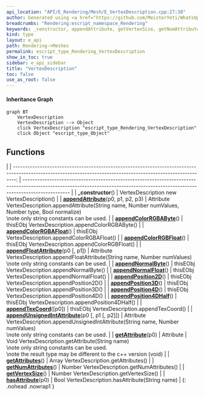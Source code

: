 ```yaml
---
api_location: "API/E_Rendering/Mesh/E_VertexDescription.cpp:27:38"
author: Generated using <a href="https://github.com/MeisterYeti/WhatsUpDoc">WhatsUpDoc</a>
breadcrumbs: "Rendering:escript_namespace_Rendering"
keywords: _constructor, appendAttribute, getVertexSize, getNumAttributes, getAttribute, getAttributes, hasAttribute, appendFloatAttribute, appendUnsignedIntAttribute, appendColorRGBAByte, appendColorRGBFloat, appendColorRGBAFloat, appendNormalByte, appendNormalFloat, appendPosition2D, appendPosition3D, appendPosition4D, appendPosition4DHalf, appendTexCoord
kind: type
layout: e_api
path: Rendering->Meshes
permalink: escript_type_Rendering_VertexDescription
show_in_toc: true
sidebar: e_api_sidebar
title: "VertexDescription"
toc: false
use_as_root: false
---
```


#### Inheritance Graph

```mermaid
graph BT
	VertexDescription
	VertexDescription --> Object
	click VertexDescription "escript_type_Rendering_VertexDescription"
	click Object "escript_type_Object"
```

## Functions

|
| -------------------------------------------------------------------------------------------------------------------------------------------------------------: | ------------------------------------------------------------------------------------------------------------------------------------------------------------------------------- | 
| **_constructor**()                                                                                                                                             | VertexDescription new VertexDescription()                                                                                                                                       | 
| **[appendAttribute](classRendering_1_1VertexDescription#classRendering_1_1VertexDescription_1aecdb9ea0195a6c4ddca564cec5c84f62)**(p0, p1, p2, p3)              | Attribute VertexDescription.appendAttribute(String name, Number numValues, Number type, Bool normalize)<br/>\note only string constants can be used.                            | 
| **[appendColorRGBAByte](classRendering_1_1VertexDescription#classRendering_1_1VertexDescription_1aa78ac4d97a936d8cececeacdeffbc8cd)**()                        | thisEObj VertexDescription.appendColorRGBAByte()                                                                                                                                | 
| **[appendColorRGBAFloat](classRendering_1_1VertexDescription#classRendering_1_1VertexDescription_1a8b7f7ca9bb0d4012ce943d33a5043ea0)**()                       | thisEObj VertexDescription.appendColorRGBAFloat()                                                                                                                               | 
| **[appendColorRGBFloat](classRendering_1_1VertexDescription#classRendering_1_1VertexDescription_1a13faf70f60726a4984b6f3245df05abd)**()                        | thisEObj VertexDescription.appendColorRGBFloat()                                                                                                                                | 
| **[appendFloatAttribute](classRendering_1_1VertexDescription#classRendering_1_1VertexDescription_1a815feecc17ff4cc3433cc5e4a68179be)**(p0 [, p1])              | Attribute VertexDescription.appendFloatAttribute(String name, Number numValues)<br/>\note only string constants can be used.                                                    | 
| **[appendNormalByte](classRendering_1_1VertexDescription#classRendering_1_1VertexDescription_1a5db419ee16f5861e35daeb35608e05b8)**()                           | thisEObj VertexDescription.appendNormalByte()                                                                                                                                   | 
| **[appendNormalFloat](classRendering_1_1VertexDescription#classRendering_1_1VertexDescription_1a48ab40631b421120e86c0f3b5e13071a)**()                          | thisEObj VertexDescription.appendNormalFloat()                                                                                                                                  | 
| **[appendPosition2D](classRendering_1_1VertexDescription#classRendering_1_1VertexDescription_1aa0ccbef636f49fd4925d45d24490a36a)**()                           | thisEObj VertexDescription.appendPosition2D()                                                                                                                                   | 
| **[appendPosition3D](classRendering_1_1VertexDescription#classRendering_1_1VertexDescription_1a4ad8a757ea2b391d5798263bd94f4540)**()                           | thisEObj VertexDescription.appendPosition3D()                                                                                                                                   | 
| **[appendPosition4D](classRendering_1_1VertexDescription#classRendering_1_1VertexDescription_1a443e8790c98515af74528a57abcd8b19)**()                           | thisEObj VertexDescription.appendPosition4D()                                                                                                                                   | 
| **[appendPosition4DHalf](classRendering_1_1VertexDescription#classRendering_1_1VertexDescription_1a071ec8ce1d2bb9db0fa00e99af9a62d7)**()                       | thisEObj VertexDescription.appendPosition4DHalf()                                                                                                                               | 
| **[appendTexCoord](classRendering_1_1VertexDescription#classRendering_1_1VertexDescription_1a8a13a4e844cd6baea513d550339d295c)**([p0])                         | thisEObj VertexDescription.appendTexCoord()                                                                                                                                     | 
| **[appendUnsignedIntAttribute](classRendering_1_1VertexDescription#classRendering_1_1VertexDescription_1a3d3aeafbc16f0e08c9538b88dd0345ff)**(p0 [, p1 [, p2]]) | Attribute VertexDescription.appendUnsignedIntAttribute(String name, Number numValues)<br/>\note only string constants can be used.                                              | 
| **[getAttribute](classRendering_1_1VertexDescription#classRendering_1_1VertexDescription_1a64146ec5da384c114ce179e7381c577f)**(p0)                             | Attribute \| Void VertexDescription.getAttribute(String name)<br/>\note only string constants can be used.<br/>\note the result type may be different to the c++ version (void) | 
| **[getAttributes](classRendering_1_1VertexDescription#classRendering_1_1VertexDescription_1a85839b6a04561fd1699f0b9faa8724eb)**()                              | Array VertexDescription.getAttributes()                                                                                                                                         | 
| **[getNumAttributes](classRendering_1_1VertexDescription#classRendering_1_1VertexDescription_1a5b25f437128fa8d646e18ab0edf30be3)**()                           | Number VertexDescription.getNumAttributes()                                                                                                                                     | 
| **[getVertexSize](classRendering_1_1VertexDescription#classRendering_1_1VertexDescription_1a51da17571ce4cc8852ed3a28e3771ca5)**()                              | Number VertexDescription.getVertexSize()                                                                                                                                        | 
| **[hasAttribute](classRendering_1_1VertexDescription#classRendering_1_1VertexDescription_1aaebc3d03252d1e40c7c2ad517de2cd12)**(p0)                             | Bool VertexDescription.hasAttribute(String name)                                                                                                                                | 
{: .nohead .nowrap1 }

